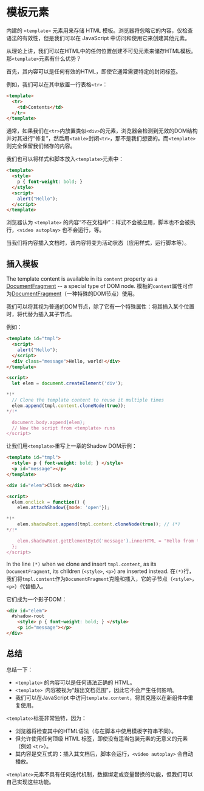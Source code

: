 
# 模板元素

内建的 `<template>` 元素用来存储 HTML 模板。浏览器将忽略它的内容，仅检查语法的有效性，但是我们可以在 JavaScript 中访问和使用它来创建其他元素。

从理论上讲，我们可以在HTML中的任何位置创建不可见元素来储存HTML模板。那`<template>`元素有什么优势？

首先，其内容可以是任何有效的HTML，即使它通常需要特定的封闭标签。

例如，我们可以在其中放置一行表格`<tr>`：
```html
<template>
  <tr>
    <td>Contents</td>
  </tr>
</template>
```

通常，如果我们在`<tr>`内放置类似`<div>`的元素，浏览器会检测到无效的DOM结构并对其进行“修复”，然后用`<table>`封闭`<tr>`，那不是我们想要的。而`<template>`则完全保留我们储存的内容。

我们也可以将样式和脚本放入`<template>`元素中：

```html
<template>
  <style>
    p { font-weight: bold; }
  </style>
  <script>
    alert("Hello");
  </script>
</template>
```

浏览器认为 `<template>` 的内容“不在文档中”：样式不会被应用，脚本也不会被执行，`<video autoplay>` 也不会运行，等。

当我们将内容插入文档时，该内容将变为活动状态（应用样式，运行脚本等）。

## 插入模板

The template content is available in its `content` property as a [DocumentFragment](info:modifying-document#document-fragment) -- a special type of DOM node.
模板的`content`属性可作为[DocumentFragment](info:modifying-document#document-fragment)（一种特殊的DOM节点）使用。

我们可以将其视为普通的DOM节点，除了它有一个特殊属性：将其插入某个位置时，将代替为插入其子节点。

例如：

```html run
<template id="tmpl">
  <script>
    alert("Hello");
  </script>
  <div class="message">Hello, world!</div>
</template>

<script>
  let elem = document.createElement('div');

*!*
  // Clone the template content to reuse it multiple times
  elem.append(tmpl.content.cloneNode(true));
*/!*

  document.body.append(elem);
  // Now the script from <template> runs
</script>
```

让我们用`<template>`重写上一章的Shadow DOM示例：

```html run untrusted autorun="no-epub" height=60
<template id="tmpl">
  <style> p { font-weight: bold; } </style>
  <p id="message"></p>
</template>

<div id="elem">Click me</div>

<script>
  elem.onclick = function() {
    elem.attachShadow({mode: 'open'});

*!*
    elem.shadowRoot.append(tmpl.content.cloneNode(true)); // (*)
*/!*

    elem.shadowRoot.getElementById('message').innerHTML = "Hello from the shadows!";
  };
</script>
```

In the line `(*)` when we clone and insert `tmpl.content`, as its `DocumentFragment`, its children (`<style>`, `<p>`) are inserted instead.
在`(*)`行，我们将`tmpl.content`作为`DocumentFragment`克隆和插入，它的子节点（`<style>`，`<p>`）代替插入。

它们成为一个影子DOM：

```html
<div id="elem">
  #shadow-root
    <style> p { font-weight: bold; } </style>
    <p id="message"></p>
</div>
```

## 总结

总结一下：

* `<template>` 的内容可以是任何语法正确的 HTML。
* `<template> `内容被视为“超出文档范围”，因此它不会产生任何影响。
* 我们可以在JavaScript 中访问`template.content`，将其克隆以在新组件中重复使用。

`<template>`标签非常独特，因为：

* 浏览器将检查其中的HTML语法（与在脚本中使用模板字符串不同）。
* 但允许使用任何顶级 HTML 标签，即使没有适当包装元素的无意义的元素（例如 `<tr>`）。
* 其内容是交互式的：插入其文档后，脚本会运行，`<video autoplay>` 会自动播放。

`<template>`元素不具有任何迭代机制，数据绑定或变量替换的功能，但我们可以自己实现这些功能。
